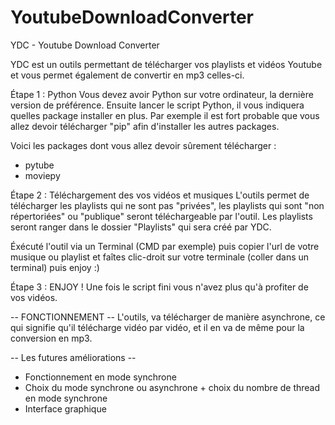 # YoutubeDownloadConverter
YDC - Youtube Download Converter

YDC est un outils permettant de télécharger vos playlists et vidéos Youtube et vous permet également de convertir en mp3 celles-ci.

Étape 1 : Python
Vous devez avoir Python sur votre ordinateur, la dernière version de préférence.
Ensuite lancer le script Python, il vous indiquera quelles package installer en plus.
Par exemple il est fort probable que vous allez devoir télécharger "pip" afin d'installer les autres packages.

Voici les packages dont vous allez devoir sûrement télécharger :
- pytube
- moviepy

Étape 2 : Téléchargement des vos vidéos et musiques
L'outils permet de télécharger les playlists qui ne sont pas "privées", les playlists qui sont "non répertoriées" ou "publique" seront téléchargeable par l'outil.
Les playlists seront ranger dans le dossier "Playlists" qui sera créé par YDC.

Éxécuté l'outil via un Terminal (CMD par exemple) puis copier l'url de votre musique ou playlist et faîtes clic-droit sur votre terminale (coller dans un terminal) puis enjoy :)

Étape 3 : ENJOY !
Une fois le script fini vous n'avez plus qu'à profiter de vos vidéos.


-- FONCTIONNEMENT --
L'outils, va télécharger de manière asynchrone, ce qui signifie qu'il télécharge vidéo par vidéo, et il en va de même pour la conversion en mp3.


-- Les futures améliorations --
- Fonctionnement en mode synchrone
- Choix du mode synchrone ou asynchrone + choix du nombre de thread en mode synchrone
- Interface graphique
